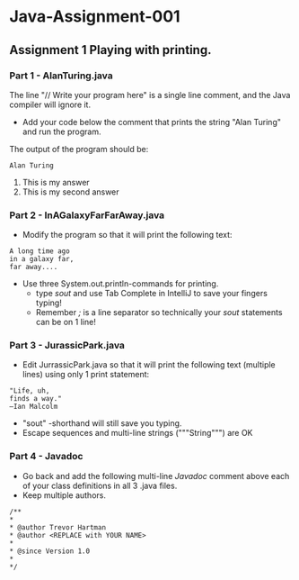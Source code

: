 # Java-Assignment-001

## Assignment 1 Playing with printing.

### Part 1 - AlanTuring.java
The line "// Write your program here" is a single line comment, and the Java compiler will ignore it.
* Add your code below the comment that prints the string "Alan Turing" and run the program.

The output of the program should be:
```
Alan Turing
```
1. This is my answer
2. This is my second answer

### Part 2 - InAGalaxyFarFarAway.java
* Modify the program so that it will print the following text:
```
A long time ago
in a galaxy far,
far away....
```
* Use three System.out.println-commands for printing.
    * type *sout* and use Tab Complete in IntelliJ to save your fingers typing!
    * Remember *;* is a line separator so technically your *sout* statements can be on 1 line!

### Part 3 - JurassicPark.java
* Edit JurrassicPark.java so that it will print the following text (multiple lines) using only 1 print statement:
```
"Life, uh,
finds a way."
—Ian Malcolm
``` 
* "sout" -shorthand will still save you typing.
* Escape sequences and multi-line strings ("""String""") are OK

### Part 4 - Javadoc
* Go back and add the following multi-line *Javadoc* comment above each of your class definitions in all 3 .java files.
* Keep multiple authors.
```
/**
*
* @author Trevor Hartman
* @author <REPLACE with YOUR NAME>
*
* @since Version 1.0
*
*/
```